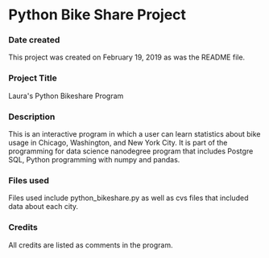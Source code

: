 # Python Bike Share Project

### Date created
This project was created on February 19, 2019 as was the README file.

### Project Title
Laura's Python Bikeshare Program

### Description
This is an interactive program in which a user can learn statistics about bike usage in Chicago, Washington, and New York City. It is part of the programming for data science nanodegree program that includes Postgre SQL, Python programming with numpy and pandas.

### Files used
Files used include python_bikeshare.py as well as cvs files that included data about each city.

### Credits
All credits are listed as comments in the program.
